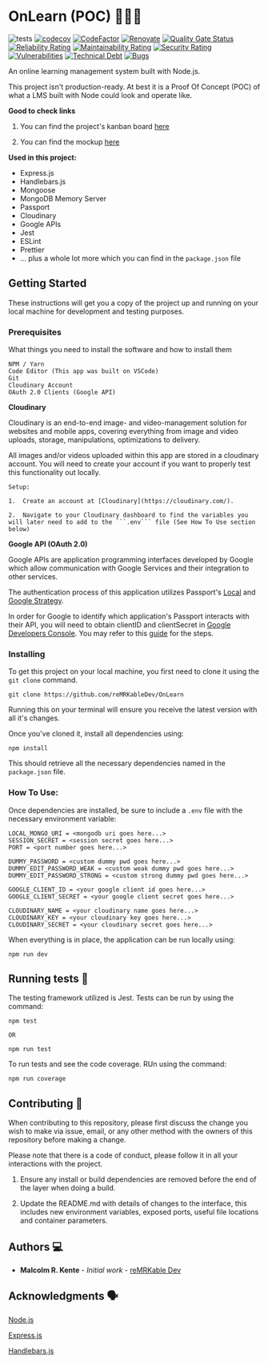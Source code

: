 # OnLearn (POC) 🚀🚀🚀

![tests](https://github.com/reMRKableDev/OnLearn/workflows/tests/badge.svg) [![codecov](https://codecov.io/gh/reMRKableDev/OnLearn/branch/main/graph/badge.svg?token=8IAKVRS55T)](https://codecov.io/gh/reMRKableDev/OnLearn) [![CodeFactor](https://www.codefactor.io/repository/github/remrkabledev/onlearn/badge)](https://www.codefactor.io/repository/github/remrkabledev/onlearn) [![Renovate](https://img.shields.io/badge/renovate-enabled-brightgreen.svg)](https://renovatebot.com) [![Quality Gate Status](https://sonarcloud.io/api/project_badges/measure?project=reMRKableDev_OnLearn&metric=alert_status)](https://sonarcloud.io/dashboard?id=reMRKableDev_OnLearn) [![Reliability Rating](https://sonarcloud.io/api/project_badges/measure?project=reMRKableDev_OnLearn&metric=reliability_rating)](https://sonarcloud.io/dashboard?id=reMRKableDev_OnLearn) [![Maintainability Rating](https://sonarcloud.io/api/project_badges/measure?project=reMRKableDev_OnLearn&metric=sqale_rating)](https://sonarcloud.io/dashboard?id=reMRKableDev_OnLearn) [![Security Rating](https://sonarcloud.io/api/project_badges/measure?project=reMRKableDev_OnLearn&metric=security_rating)](https://sonarcloud.io/dashboard?id=reMRKableDev_OnLearn) [![Vulnerabilities](https://sonarcloud.io/api/project_badges/measure?project=reMRKableDev_OnLearn&metric=vulnerabilities)](https://sonarcloud.io/dashboard?id=reMRKableDev_OnLearn) [![Technical Debt](https://sonarcloud.io/api/project_badges/measure?project=reMRKableDev_OnLearn&metric=sqale_index)](https://sonarcloud.io/dashboard?id=reMRKableDev_OnLearn) [![Bugs](https://sonarcloud.io/api/project_badges/measure?project=reMRKableDev_OnLearn&metric=bugs)](https://sonarcloud.io/dashboard?id=reMRKableDev_OnLearn)

An online learning management system built with Node.js. 

This project isn't production-ready. At best it is a Proof Of Concept (POC) of what a LMS built with Node could look and operate like. 

**Good to check links**

1. You can find the project's kanban board [here](https://github.com/reMRKableDev/OnLearn/projects/1)

2. You can find the mockup [here](https://www.figma.com/file/7DxTkysjJFUCjcTs9AsbLp/OnLearn-Mockup?node-id=201%3A5189)

**Used in this project:**
- Express.js
- Handlebars.js
- Mongoose
- MongoDB Memory Server
- Passport
- Cloudinary
- Google APIs
- Jest
- ESLint
- Prettier
- ... plus a whole lot more which you can find in the ```package.json``` file

## Getting Started

These instructions will get you a copy of the project up and running on your local machine for development and testing purposes.

### Prerequisites

What things you need to install the software and how to install them

```
NPM / Yarn
Code Editor (This app was built on VSCode)
Git
Cloudinary Account
OAuth 2.0 Clients (Google API)
```

**Cloudinary**

Cloudinary is an end-to-end image- and video-management solution for websites and mobile apps, covering everything from image and video uploads, storage, manipulations, optimizations to delivery.

All images and/or videos uploaded within this app are stored in a cloudinary account. You will need to create your account if you want to properly test this functionality out locally. 
```
Setup: 

1.  Create an account at [Cloudinary](https://cloudinary.com/).

2.  Navigate to your Cloudinary dashboard to find the variables you will later need to add to the ```.env``` file (See How To Use section below)
```

**Google API (OAuth 2.0)**

Google APIs are application programming interfaces developed by Google which allow communication with Google Services and their integration to other services.

The authentication process of this application utilizes Passport's [Local](http://www.passportjs.org/packages/passport-local/) and [Google Strategy](http://www.passportjs.org/docs/google/). 

In order for Google to identify which application's Passport interacts with their API, you will need to obtain clientID and clientSecret in [Google Developers Console](https://console.developers.google.com). You may refer to this [guide](https://developers.google.com/adwords/api/docs/guides/authentication#create_a_client_id_and_client_secret) for the steps.


### Installing

To get this project on your local machine, you first need to clone it using the `git clone` command.

```
git clone https://github.com/reMRKableDev/OnLearn
```

Running this on your terminal will ensure you receive the latest version with all it's changes.

Once you've cloned it, install all dependencies using:

```
npm install
```

This should retrieve all the necessary dependencies named in the `package.json` file.

### How To Use:

Once dependencies are installed, be sure to include a ```.env``` file with the necessary environment variable:

```
LOCAL_MONGO_URI = <mongodb uri goes here...>
SESSION_SECRET = <session secret goes here...>
PORT = <port number goes here...>

DUMMY_PASSWORD = <custom dummy pwd goes here...>
DUMMY_EDIT_PASSWORD_WEAK = <custom weak dummy pwd goes here...>
DUMMY_EDIT_PASSWORD_STRONG = <custom strong dummy pwd goes here...>

GOOGLE_CLIENT_ID = <your google client id goes here...>
GOOGLE_CLIENT_SECRET = <your google client secret goes here...>

CLOUDINARY_NAME = <your cloudinary name goes here...>
CLOUDINARY_KEY = <your cloudinary key goes here...>
CLOUDINARY_SECRET = <your cloudinary secret goes here...>
```

When everything is in place, the application can be run locally using:

```
npm run dev
```

## Running tests 🧪

The testing framework utilized is Jest. Tests can be run by using the command:

```
npm test

OR

npm run test
```

To run tests and see the code coverage. RUn using the command:
```
npm run coverage
```

## Contributing 👋

When contributing to this repository, please first discuss the change you wish to make via issue, email, or any other method with the owners of this repository before making a change.

Please note that there is a code of conduct, please follow it in all your interactions with the project.

1. Ensure any install or build dependencies are removed before the end of the layer when doing a build.

2. Update the README.md with details of changes to the interface, this includes new environment variables, exposed ports, useful file locations and container parameters.

## Authors 💻

- **Malcolm R. Kente** - _Initial work_ - [reMRKable Dev](https://remrkabledev.com/)

## Acknowledgments 🗣️

[Node.js](https://nodejs.org/en/)

[Express.js](https://expressjs.com/)

[Handlebars.js](https://handlebarsjs.com/)